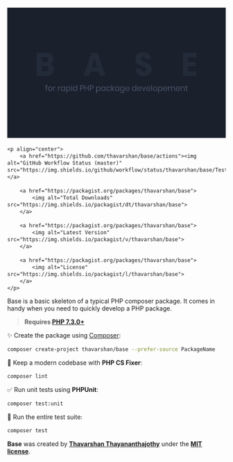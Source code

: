 <p align="center">
    <img src="https://raw.githubusercontent.com/thavarshan/base/master/docs/img/example.png" height="300" alt="Skeleton Php">

    <p align="center">
        <a href="https://github.com/thavarshan/base/actions"><img alt="GitHub Workflow Status (master)" src="https://img.shields.io/github/workflow/status/thavarshan/base/Tests/master"></a>

        <a href="https://packagist.org/packages/thavarshan/base">
            <img alt="Total Downloads" src="https://img.shields.io/packagist/dt/thavarshan/base">
        </a>

        <a href="https://packagist.org/packages/thavarshan/base">
            <img alt="Latest Version" src="https://img.shields.io/packagist/v/thavarshan/base">
        </a>

        <a href="https://packagist.org/packages/thavarshan/base">
            <img alt="License" src="https://img.shields.io/packagist/l/thavarshan/base">
        </a>
    </p>
</p>

Base is a basic skeleton of a typical PHP composer package. It comes in handy when you need to quickly develop a PHP package.

> **Requires [PHP 7.3.0+](https://php.net/releases/)**

✨ Create the package using [Composer](https://getcomposer.org):

```bash
composer create-project thavarshan/base --prefer-source PackageName
```

🧹 Keep a modern codebase with **PHP CS Fixer**:
```bash
composer lint
```

✅ Run unit tests using **PHPUnit**:
```bash
composer test:unit
```

🚀 Run the entire test suite:
```bash
composer test
```

**Base** was created by **[Thavarshan Thayananthajothy](https://twitter.com/thavarshan)** under the **[MIT license](https://opensource.org/licenses/MIT)**.


